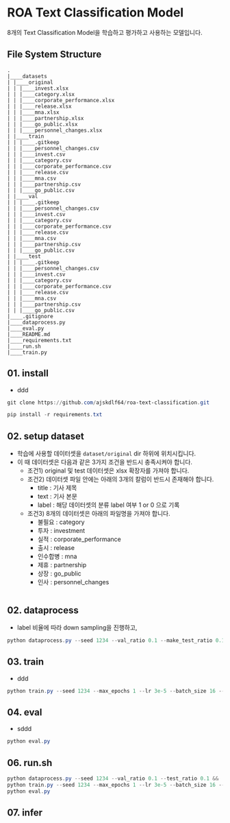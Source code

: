# ROA Text Classification Model
8개의 Text Classification Model을 학습하고 평가하고 사용하는 모델입니다.

## File System Structure
```powerhsell
.
|____datasets
| |____original
| | |____invest.xlsx
| | |____category.xlsx
| | |____corporate_performance.xlsx
| | |____release.xlsx
| | |____mna.xlsx
| | |____partnership.xlsx
| | |____go_public.xlsx
| | |____personnel_changes.xlsx
| |____train
| | |____.gitkeep
| | |____personnel_changes.csv
| | |____invest.csv
| | |____category.csv
| | |____corporate_performance.csv
| | |____release.csv
| | |____mna.csv
| | |____partnership.csv
| | |____go_public.csv
| |____val
| | |____.gitkeep
| | |____personnel_changes.csv
| | |____invest.csv
| | |____category.csv
| | |____corporate_performance.csv
| | |____release.csv
| | |____mna.csv
| | |____partnership.csv
| | |____go_public.csv
| |____test
| | |____.gitkeep
| | |____personnel_changes.csv
| | |____invest.csv
| | |____category.csv
| | |____corporate_performance.csv
| | |____release.csv
| | |____mna.csv
| | |____partnership.csv
| | |____go_public.csv
|____.gitignore
|____dataprocess.py
|____eval.py
|____README.md
|____requirements.txt
|____run.sh
|____train.py
```


##  01. install
- ddd
```powershell
git clone https://github.com/ajskdlf64/roa-text-classification.git
```
```powershell
pip install -r requirements.txt
```

## 02. setup dataset
- 학습에 사용할 데이터셋을 `dataset/original` dir 하위에 위치시킵니다.
- 이 때 데이터셋은 다음과 같은 3가지 조건을 반드시 충족시켜야 합니다.
  - 조건1) original 및 test 데이터셋은 xlsx 확장자를 가져야 합니다.
  - 조건2) 데이터셋 파일 안에는 아래의 3개의 칼럼이 반드시 존재해야 합니다.
     - title : 기사 제목
     - text : 기사 본문
     - label : 해당 데이터셋의 분류 label 여부 1 or 0 으로 기록
  - 조건3) 8개의 데이터셋은 아래의 파일명을 가져야 합니다.
    -  불필요 : category
    - 투자 : investment
    - 실적 : corporate_performance
    - 출시 : release
    - 인수합병 : mna
    - 제휴 : partnership
    - 상장 : go_public
    - 인사 : personnel_changes
```powershell

```

## 02. dataprocess
- label 비율에 따라 down sampling을 진행하고, 
```powershell
python dataprocess.py --seed 1234 --val_ratio 0.1 --make_test_ratio 0.1
```

## 03. train
- ddd
```powershell
python train.py --seed 1234 --max_epochs 1 --lr 3e-5 --batch_size 16 --backbone distilbert-base-multilingual-cased
```

## 04. eval
- sddd
```powershell
python eval.py
```

## 06. run.sh
```powershell
python dataprocess.py --seed 1234 --val_ratio 0.1 --test_ratio 0.1 &&
python train.py --seed 1234 --max_epochs 1 --lr 3e-5 --batch_size 16 --backbone distilbert-base-multilingual-cased &&
python eval.py
```

## 07. infer